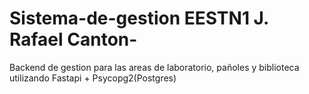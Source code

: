 # Sistema-de-gestion EESTN1 J. Rafael Canton-

Backend de gestion para las areas de laboratorio, pañoles y biblioteca utilizando Fastapi + Psycopg2(Postgres)
